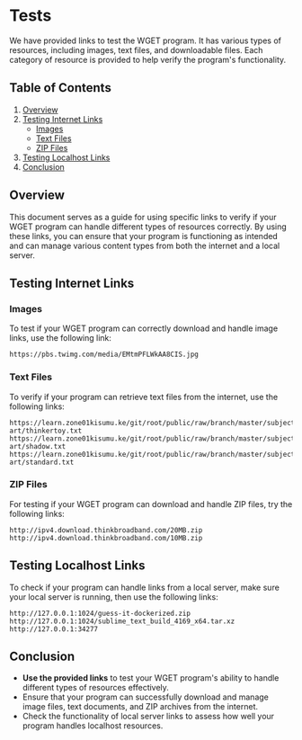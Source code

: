 
# Tests
We have provided  links to test  the  WGET program. It has various types of resources, including images, text files, and downloadable files. Each category of resource is provided to help verify the program's functionality.

## Table of Contents

1. [Overview](#overview)
2. [Testing Internet Links](#testing-internet-links)
   - [Images](#images)
   - [Text Files](#text-files)
   - [ZIP Files](#zip-files)
3. [Testing Localhost Links](#testing-localhost-links)
4. [Conclusion](#conclusion)

## Overview

This document serves as a guide for using specific links to verify if your WGET program can handle different types of resources correctly. By using these links, you can ensure that your program is functioning as intended and can manage various content types from both the internet and a local server.

## Testing Internet Links

### Images

To test if your WGET program can correctly download and handle image links, use the following link:
```
https://pbs.twimg.com/media/EMtmPFLWkAA8CIS.jpg
```

### Text Files

To verify if your program can retrieve text files from the internet, use the following links:
```
https://learn.zone01kisumu.ke/git/root/public/raw/branch/master/subjects/ascii-art/thinkertoy.txt
https://learn.zone01kisumu.ke/git/root/public/raw/branch/master/subjects/ascii-art/shadow.txt
https://learn.zone01kisumu.ke/git/root/public/raw/branch/master/subjects/ascii-art/standard.txt
```

### ZIP Files

For testing if your WGET program can download and handle ZIP files, try the following links:
```
http://ipv4.download.thinkbroadband.com/20MB.zip
http://ipv4.download.thinkbroadband.com/10MB.zip
```

## Testing Localhost Links

To check if your program can handle links from a local server, make sure your local server is running, then use the following links:
```
http://127.0.0.1:1024/guess-it-dockerized.zip
http://127.0.0.1:1024/sublime_text_build_4169_x64.tar.xz
http://127.0.0.1:34277
```

## Conclusion

- **Use the provided links** to test your WGET program's ability to handle different types of resources effectively.
- Ensure that your program can successfully download and manage image files, text documents, and ZIP archives from the internet.
- Check the functionality of local server links to assess how well your program handles localhost resources.



